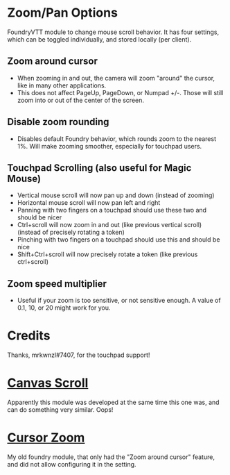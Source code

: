 # Zoom/Pan Options

FoundryVTT module to change mouse scroll behavior. It has four settings, which can be toggled individually, and stored locally (per client).

## Zoom around cursor
- When zooming in and out, the camera will zoom "around" the cursor, like in many other applications.
- This does not affect PageUp, PageDown, or Numpad +/-. Those will still zoom into or out of the center of the screen.

## Disable zoom rounding
- Disables default Foundry behavior, which rounds zoom to the nearest 1%. Will make zooming smoother, especially for touchpad users.
 
## Touchpad Scrolling (also useful for Magic Mouse)
- Vertical mouse scroll will now pan up and down (instead of zooming)
- Horizontal mouse scroll will now pan left and right
- Panning with two fingers on a touchpad should use these two and should be nicer
- Ctrl+scroll will now zoom in and out (like previous vertical scroll) (instead of precisely rotating a token)
- Pinching with two fingers on a touchpad should use this and should be nice
- Shift+Ctrl+scroll will now precisely rotate a token (like previous ctrl+scroll)

## Zoom speed multiplier
- Useful if your zoom is too sensitive, or not sensitive enough. A value of 0.1, 10, or 20 might work for you.

# Credits

Thanks, mrkwnzl#7407, for the touchpad support!

# [Canvas Scroll](https://github.com/ElfFriend-DnD/foundryvtt-canvasScroll)
Apparently this module was developed at the same time this one was, and can do something very similar. Oops!

# [Cursor Zoom](https://github.com/itamarcu/CursorZoom)
My old foundry module, that only had the "Zoom around cursor" feature, and did not allow configuring it in the setting.